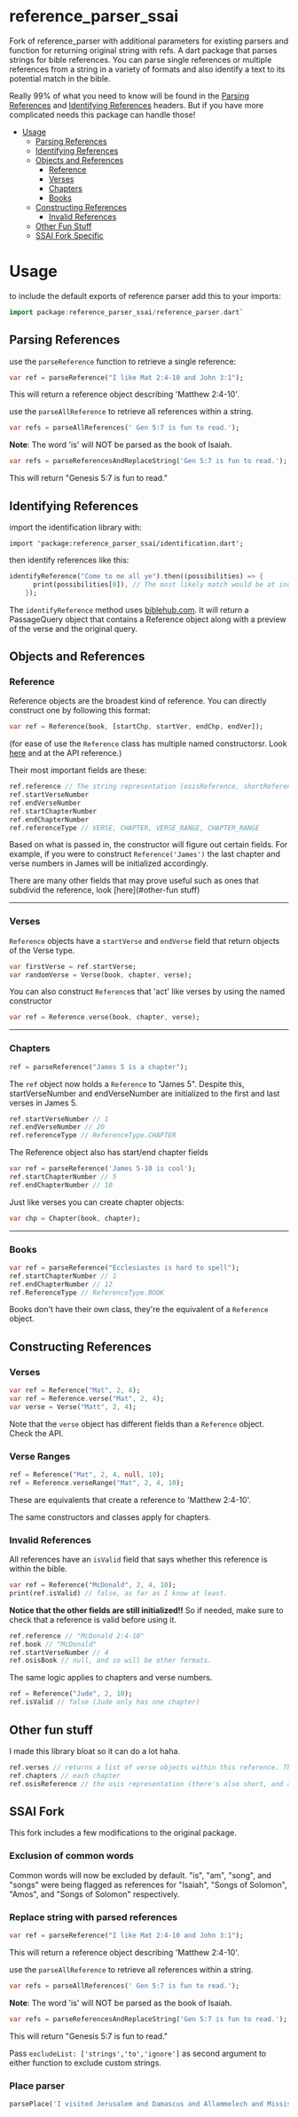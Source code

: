 # reference_parser_ssai
Fork of reference_parser with additional parameters for existing parsers and function for returning original string with refs.
A dart package that parses strings for bible references. You can parse single references or
multiple references from a string in a variety of formats and also identify a text to
its potential match in the bible.

Really 99% of what you need to know will be found in the 
[Parsing References](#parsing-references) and [Identifying References](#identifying-references)
headers. But if you have more complicated needs this package can handle those!

<!-- toc -->
- [Usage](#usage)
  * [Parsing References](#parsing-references)
  * [Identifying References](#identifying-references)
  * [Objects and References](#objects-and-references)
    + [Reference](#reference)
    + [Verses](#verses)
    + [Chapters](#chapters)
    + [Books](#books)
  * [Constructing References](#constructing-references)
    + [Invalid References](#invalid-references)
  * [Other Fun Stuff](#other-fun-stuff)
  * [SSAI Fork Specific](#ssai-fork)
<!-- tocstop -->

# Usage

to include the default exports of reference parser add this to your imports:
```dart
import package:reference_parser_ssai/reference_parser.dart`
```

## Parsing References
use the `parseReference` function to retrieve a single reference:

```dart
var ref = parseReference("I like Mat 2:4-10 and John 3:1");
```
This will return a reference object describing 'Matthew 2:4-10'.

use the `parseAllReference` to retrieve all references within a string.

```dart
var refs = parseAllReferences(' Gen 5:7 is fun to read.');
```
**Note**: The word 'is' will NOT be parsed as the book of Isaiah.

```dart
var refs = parseReferencesAndReplaceString('Gen 5:7 is fun to read.');
```
This will return "Genesis 5:7 is fun to read."

## Identifying References
import the identification library with:

`import 'package:reference_parser_ssai/identification.dart';`

then identify references like this:
```dart
identifyReference("Come to me all ye").then((possibilities) => {
      print(possibilities[0]), // The most likely match would be at index 0
    });
```
The `identifyReference` method uses [biblehub.com](https://biblehub.com).
It will return a PassageQuery object that contains a Reference object along with
a preview of the verse and the original query.

## Objects and References

### Reference
Reference objects are the broadest kind of reference.
You can directly construct one by following this format:

```dart
var ref = Reference(book, [startChp, startVer, endChp, endVer]);
```
(for ease of use the `Reference` class has multiple named
constructorsr. Look [here](#constructing-references) and at the API reference.)

Their most important fields are these:
```dart
ref.reference // The string representation (osisReference, shortReference, and abbr also available)
ref.startVerseNumber
ref.endVerseNumber
ref.startChapterNumber
ref.endChapterNumber
ref.referenceType // VERSE, CHAPTER, VERSE_RANGE, CHAPTER_RANGE
```
Based on what is passed in, the constructor will figure out
certain fields. For example, if you were to construct `Reference('James')`
the last chapter and verse numbers in James will be initialized accordingly.

There are many other fields that may prove useful such as 
ones that subdivid the reference, look [here](#other-fun stuff)

-------

### Verses

`Reference` objects have a `startVerse` and `endVerse` field
that return objects of the Verse type.
```dart
var firstVerse = ref.startVerse;
var randomVerse = Verse(book, chapter, verse);
```

You can also construct `Reference`s that 'act' like
verses by using the named constructor
```dart
var ref = Reference.verse(book, chapter, verse);
```

------

### Chapters
```dart
ref = parseReference("James 5 is a chapter");
```
The `ref` object now holds a `Reference` to "James 5". Despite this, startVerseNumber and endVerseNumber are initialized to the first and last verses in James 5. 
```dart
ref.startVerseNumber // 1
ref.endVerseNumber // 20
ref.referenceType // ReferenceType.CHAPTER
```

The Reference object also has start/end chapter fields
```dart
var ref = parseReference('James 5-10 is cool');
ref.startChapterNumber // 5
ref.endChapterNumber // 10
```

Just like verses you can create chapter objects:

```dart
var chp = Chapter(book, chapter);
```
------

### Books
```dart
var ref = parseReference("Ecclesiastes is hard to spell");
ref.startChapterNumber // 1
ref.endChapterNumber // 12
ref.ReferenceType // ReferenceType.BOOK
```
Books don't have their own class, they're the equivalent of
a `Reference` object.

## Constructing References

### Verses
```dart
var ref = Reference("Mat", 2, 4);
var ref = Reference.verse("Mat", 2, 4);
var verse = Verse("Matt", 2, 4);
```
Note that the `verse` object has different fields than a
`Reference` object. Check the API.

### Verse Ranges
```dart
ref = Reference("Mat", 2, 4, null, 10);
ref = Reference.verseRange("Mat", 2, 4, 10);
```
These are equivalents that create a reference to 'Matthew 2:4-10'.

The same constructors and classes apply for chapters.

### Invalid References
All references have an `isValid` field that says whether this reference
is within the bible.

```dart
var ref = Reference("McDonald", 2, 4, 10);
print(ref.isValid) // false, as far as I know at least.
```
**Notice that the other fields are still initialized!!** So if needed, make
sure to check that a reference is valid before using it.
```dart
ref.reference // "McDonald 2:4-10"
ref.book // "McDonald"
ref.startVerseNumber // 4
ref.osisBook // null, and so will be other formats.
```

The same logic applies to chapters and verse numbers.
```dart
ref = Reference("Jude", 2, 10);
ref.isValid // false (Jude only has one chapter)
```
## Other fun stuff
I made this library bloat so it can do a lot haha.
```dart
ref.verses // returns a list of verse objects within this reference. There's Also one for chapters.
ref.chapters // each chapter
ref.osisReference // the osis representation (there's also short, and abbr)
```
## SSAI Fork
This fork includes a few modifications to the original package.
### Exclusion of common words
Common words will now be excluded by default. "is", "am", "song", and "songs" were being flagged as references for "Isaiah", "Songs of Solomon", "Amos", and "Songs of Solomon" respectively.
### Replace string with parsed references
```dart
var ref = parseReference("I like Mat 2:4-10 and John 3:1");
```
This will return a reference object describing 'Matthew 2:4-10'.

use the `parseAllReference` to retrieve all references within a string.

```dart
var refs = parseAllReferences(' Gen 5:7 is fun to read.');
```
**Note**: The word 'is' will NOT be parsed as the book of Isaiah.

```dart
var refs = parseReferencesAndReplaceString('Gen 5:7 is fun to read.');
```
This will return "Genesis 5:7 is fun to read."

Pass `excludeList: ['strings','to','ignore']` as second argument to either function to exclude custom strings.
### Place parser
```dart
parsePlace('I visited Jerusalem and Damascus and Allammelech and Mississippi.'); //Returns ['Jerusalem','Damascus','Allammelech']
```

